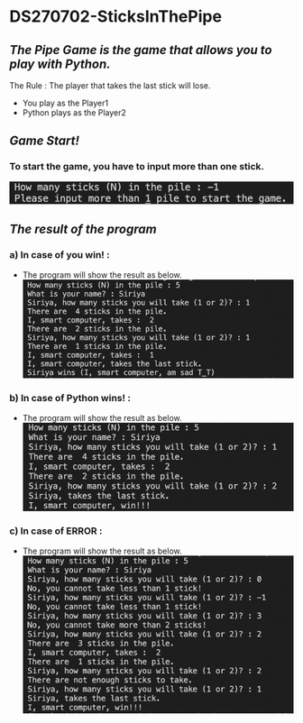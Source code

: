 # DS270702-SticksInThePipe
## _The Pipe Game is the game that allows you to play with Python._
The Rule : The player that takes the last stick will lose.
- You play as the Player1
- Python plays as the Player2

## _Game Start!_
### To start the game, you have to input more than one stick.
![](Picture/Start%20Game.png)

## _The result of the program_
### a) In case of you win! : 
- The program will show the result as below.
![](Picture/Player%20wins.png)

### b) In case of Python wins! : 
- The program will show the result as below.
![](Picture/Computer%20wins.png)

### c) In case of ERROR : 
- The program will show the result as below.
![](Picture/ERROR.png)
